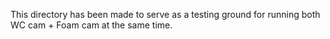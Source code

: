 This directory has been made to serve as a testing ground for running
both WC cam + Foam cam at the same time.
